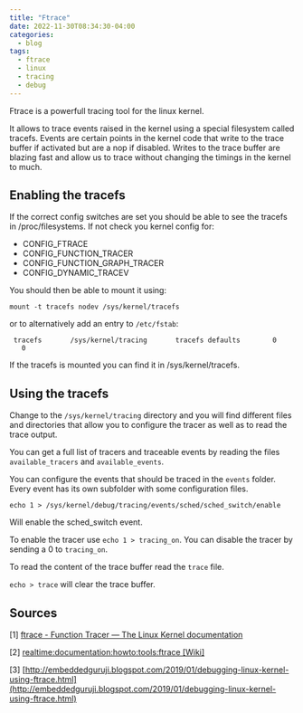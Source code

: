 ```yaml
---
title: "Ftrace"
date: 2022-11-30T08:34:30-04:00
categories:
  - blog
tags:
  - ftrace
  - linux
  - tracing
  - debug
---
```


Ftrace is a powerfull tracing tool for the linux kernel.

It allows to trace events raised in the kernel using a special filesystem called tracefs. Events are certain points in the kernel code that write to the trace buffer if activated but are a nop if disabled. Writes to the trace buffer are blazing fast and allow us to trace without changing the timings in the kernel to much.

## Enabling the tracefs

If the correct config switches are set you should be able to see the tracefs in /proc/filesystems. If not check you kernel config for:

- CONFIG_FTRACE
- CONFIG_FUNCTION_TRACER
- CONFIG_FUNCTION_GRAPH_TRACER
- CONFIG_DYNAMIC_TRACEV

You should then be able to mount it using:

`mount -t tracefs nodev /sys/kernel/tracefs`

or to alternatively add an entry to `/etc/fstab`:

` tracefs       /sys/kernel/tracing       tracefs defaults        0       0`

If the tracefs is mounted you can find it in /sys/kernel/tracefs.

## Using the tracefs

Change to the `/sys/kernel/tracing` directory and you will find different files and directories that allow you to configure the tracer as well as to read the trace output.

You can get a full list of tracers and traceable events by reading the files `available_tracers` and `available_events`.

You can configure the events that should be traced in the `events` folder.  Every event has its own subfolder with some configuration files.

`echo 1 > /sys/kernel/debug/tracing/events/sched/sched_switch/enable`

Will enable the sched_switch event.

To enable the tracer use `echo 1 > tracing_on`. You can disable the tracer by sending a 0 to `tracing_on`.

To read the content of the trace buffer read the `trace` file.

`echo > trace` will clear the trace buffer.

## Sources

[1] [ftrace - Function Tracer — The Linux Kernel documentation](https://www.kernel.org/doc/html/latest/trace/ftrace.html)

[2] [realtime:documentation:howto:tools:ftrace [Wiki]](https://wiki.linuxfoundation.org/realtime/documentation/howto/tools/ftrace)

[3] [http://embeddedguruji.blogspot.com/2019/01/debugging-linux-kernel-using-ftrace.html](http://embeddedguruji.blogspot.com/2019/01/debugging-linux-kernel-using-ftrace.html)

